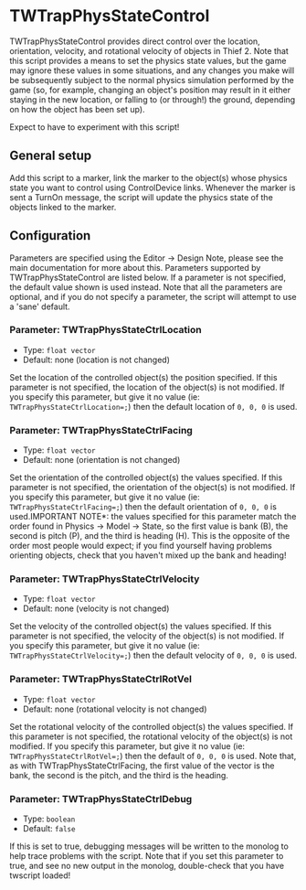 # TWTrapPhysStateControl

TWTrapPhysStateControl provides direct control over the location, orientation,
velocity, and rotational velocity of objects in Thief 2. Note that this script
provides a means to set the physics state values, but the game may ignore these
values in some situations, and any changes you make will be subsequently subject
to the normal physics simulation performed by the game (so, for example, changing
an object's position may result in it either staying in the new location, or
falling to (or through!) the ground, depending on how the object has been set up).

Expect to have to experiment with this script!

## General setup

Add this script to a marker, link the marker to the object(s) whose physics
state you want to control using ControlDevice links. Whenever the marker is sent
a TurnOn message, the script will update the physics state of the objects linked
to the marker.

## Configuration

Parameters are specified using the Editor -> Design Note, please see the
main documentation for more about this.  Parameters supported by
TWTrapPhysStateControl are listed below. If a parameter is not specified,
the default value shown is used instead. Note that all the parameters are
optional, and if you do not specify a parameter, the script will attempt to use
a 'sane' default.

### Parameter: TWTrapPhysStateCtrlLocation
- Type: `float vector`
- Default: none (location is not changed)

Set the location of the controlled object(s) the position specified. If this
parameter is not specified, the location of the object(s) is not modified. If you
specify this parameter, but give it no value (ie: `TWTrapPhysStateCtrlLocation=;`)
then the default location of `0, 0, 0` is used.

### Parameter: TWTrapPhysStateCtrlFacing
- Type: `float vector`
- Default: none (orientation is not changed)

Set the orientation of the controlled object(s) the values specified. If this
parameter is not specified, the orientation of the object(s) is not modified. If you
specify this parameter, but give it no value (ie: `TWTrapPhysStateCtrlFacing=;`)
then the default orientation of `0, 0, 0` is used.IMPORTANT NOTE*: the values
specified for this parameter match the order found in Physics -> Model -> State,
so the first value is bank (B), the second is pitch (P), and the third is
heading (H). This is the opposite of the order most people would expect; if you
find yourself having problems orienting objects, check that you haven't mixed up
the bank and heading!

### Parameter: TWTrapPhysStateCtrlVelocity
- Type: `float vector`
- Default: none (velocity is not changed)

Set the velocity of the controlled object(s) the values specified. If this
parameter is not specified, the velocity of the object(s) is not modified. If you
specify this parameter, but give it no value (ie: `TWTrapPhysStateCtrlVelocity=;`)
then the default velocity of `0, 0, 0` is used.

### Parameter: TWTrapPhysStateCtrlRotVel
- Type: `float vector`
- Default: none (rotational velocity is not changed)

Set the rotational velocity of the controlled object(s) the values specified. If
this parameter is not specified, the rotational velocity of the object(s) is not
modified. If you specify this parameter, but give it no value
(ie: `TWTrapPhysStateCtrlRotVel=;`) then the default of `0, 0, 0` is used. Note
that, as with TWTrapPhysStateCtrlFacing, the first value of the vector is the
bank, the second is the pitch, and the third is the heading.

### Parameter: TWTrapPhysStateCtrlDebug
- Type: `boolean`
- Default: `false`

If this is set to true, debugging messages will be written to the monolog to help
trace problems with the script. Note that if you set this parameter to true, and
see no new output in the monolog, double-check that you have twscript loaded!
